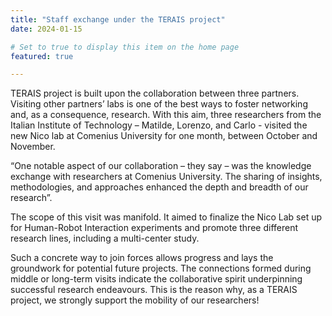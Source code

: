 ```yaml
---
title: "Staff exchange under the TERAIS project"
date: 2024-01-15

# Set to true to display this item on the home page
featured: true

---
```

TERAIS project is built upon the collaboration between three partners. Visiting other partners’ labs is one of the best ways to foster networking and, as a consequence, research. With this aim, three researchers from the Italian Institute of Technology – Matilde, Lorenzo, and Carlo - visited the new Nico lab at Comenius University for one month, between October and November.

“One notable aspect of our collaboration – they say – was the knowledge exchange with researchers at Comenius University. The sharing of insights, methodologies, and approaches enhanced the depth and breadth of our research”.

The scope of this visit was manifold. It aimed to finalize the Nico Lab set up for Human-Robot Interaction experiments and promote three different research lines, including a multi-center study.

Such a concrete way to join forces allows progress and lays the groundwork for potential future projects. The connections formed during middle or long-term visits indicate the collaborative spirit underpinning successful research endeavours. This is the reason why, as a TERAIS project, we strongly support the mobility of our researchers!
